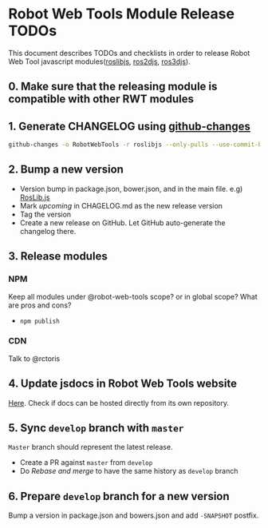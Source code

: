 # Robot Web Tools Module Release TODOs

This document describes TODOs and checklists in order to release
Robot Web Tool javascript modules([roslibjs](https://github.com/RobotWebTools/roslibjs), [ros2djs](https://github.com/RobotWebTools/ros2djs), [ros3djs](https://github.com/RobotWebTools/ros3djs)).

## 0. Make sure that the releasing module is compatible with other RWT modules

## 1. Generate CHANGELOG using [github-changes](https://github.com/lalitkapoor/github-changes)

```bash
github-changes -o RobotWebTools -r roslibjs --only-pulls --use-commit-body -a -b develop
```

## 2. Bump a new version

* Version bump in package.json, bower.json, and in the main file. e.g) [RosLib.js](src/RosLib.js)
* Mark *upcoming* in CHAGELOG.md as the new release version
* Tag the version
* Create a new release on GitHub. Let GitHub auto-generate the changelog there.

## 3. Release modules

### NPM

Keep all modules under @robot-web-tools scope? or in global scope? What are pros and cons?

* `npm publish`

### CDN

Talk to @rctoris

## 4. Update jsdocs in Robot Web Tools website

[Here](https://github.com/RobotWebTools/robotwebtools.github.io/tree/master/jsdoc).
Check if docs can be hosted directly from its own repository.

## 5. Sync `develop` branch with `master`

`Master` branch should represent the latest release.

* Create a PR against `master` from `develop`
* Do *Rebase and merge* to have the same history as `develop` branch

## 6. Prepare `develop` branch for a new version

Bump a version in package.json and bowers.json and add `-SNAPSHOT` postfix.

